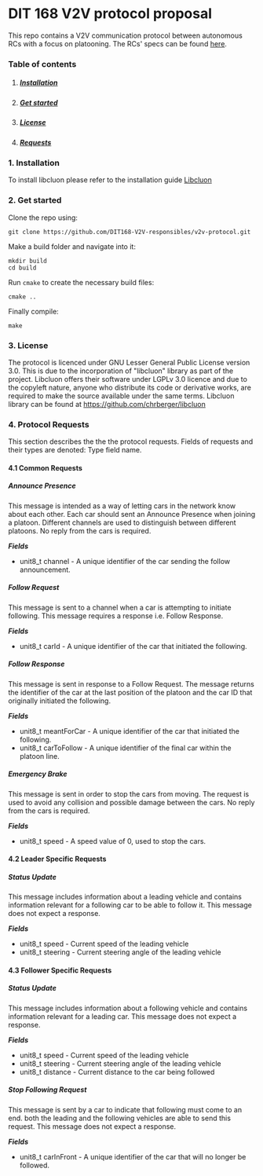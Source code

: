 # DIT 168 V2V protocol proposal

This repo contains a V2V communication protocol between autonomous RCs with a focus on platooning. The RCs' specs can be found [here](https://github.com/chalmers-revere/opendlv.scaledcars).

### Table of contents

1. ##### [Installation](https://github.com/DIT168-V2V-responsibles/v2v-protocol#1-installation)
2. ##### [Get started](https://github.com/DIT168-V2V-responsibles/v2v-protocol#2-get-started)
3. ##### [License](https://github.com/DIT168-V2V-responsibles/v2v-protocol#3-license)
4. ##### [Requests](https://github.com/DIT168-V2V-responsibles/v2v-protocol#4-requests)

### 1. Installation
To install libcluon please refer to the installation guide [Libcluon](https://https://github.com/chrberger/libcluon)

### 2. Get started

Clone the repo using:
```
git clone https://github.com/DIT168-V2V-responsibles/v2v-protocol.git
```

Make a build folder and navigate into it:
```
mkdir build
cd build
```

Run `cmake` to create the necessary build files:
```
cmake ..
```

Finally compile:
```
make
```

### 3. License
The protocol is licenced under GNU Lesser General Public License version 3.0. This is due to the incorporation of "libcluon" library as part of the project. Libcluon offers their software under LGPLv 3.0 licence and due to the copyleft nature, anyone who distribute its code or derivative works, are required to make the source available under the same terms. 
Libcluon library can be found at https://github.com/chrberger/libcluon

### 4. Protocol Requests 
This section describes the the the protocol requests. Fields of requests and their types are denoted: Type field name.

#### 4.1 Common Requests

##### Announce Presence
This message is intended as a way of letting cars in the network know about each other. Each car should sent an Announce Presence when joining a platoon. Different channels are used to distinguish between different platoons. No reply from the cars is required.

***Fields***
* unit8_t channel - A unique identifier of the car sending the follow announcement.

##### Follow Request  
This message is sent to a channel when a car is attempting to initiate following. This message requires a response i.e. Follow Response. 

***Fields***
* unit8_t carId - A unique identifier of the car that initiated the following.

##### Follow Response
This message is sent in response to a Follow Request. The message returns the identifier of the car at the last position of the platoon and the car ID that originally initiated the following.

***Fields***
* unit8_t meantForCar - A unique identifier of the car that initiated the following.
* unit8_t carToFollow - A unique identifier of the final car within the platoon line.

##### Emergency Brake
This message is sent in order to stop the cars from moving. The request is used to avoid any collision and possible damage between the cars. No reply from the cars is required.

***Fields***
* unit8_t speed - A speed value of 0, used to stop the cars.

#### 4.2 Leader Specific Requests

##### Status Update
This message includes information about a leading vehicle and contains information relevant for a following car to be able to follow it. This message does not expect a response.

***Fields***
* unit8_t speed - Current speed of the leading vehicle
* unit8_t steering - Current steering angle of the leading vehicle

#### 4.3 Follower Specific Requests

##### Status Update
This message includes information about a following vehicle and contains information relevant for a leading car. This message does not expect a response.

***Fields***
* unit8_t speed - Current speed of the leading vehicle
* unit8_t steering - Current steering angle of the leading vehicle
* unit8_t distance - Current distance to the car being followed

##### Stop Following Request
This message is sent by a car to indicate that following must come to an end. both the leading and the following vehicles are able to send this request. This message does not expect a response.

***Fields***
* unit8_t carInFront - A unique identifier of the car that will no longer be followed.
